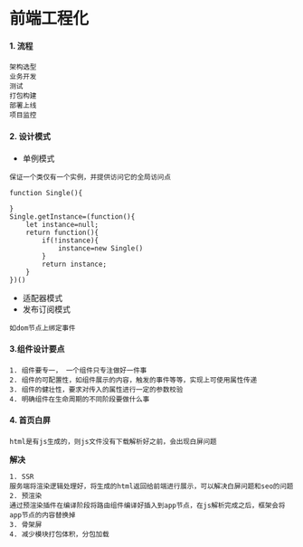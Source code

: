 # 前端工程化

#### 1. 流程

```
架构选型
业务开发
测试
打包构建
部署上线
项目监控
```



#### 2. 设计模式

- 单例模式

```
保证一个类仅有一个实例，并提供访问它的全局访问点

function Single(){

}
Single.getInstance=(function(){
	let instance=null;
	return function(){
		if(!instance){
			instance=new Single()
		}
		return instance;
	}
})()
```

- 适配器模式
- 发布订阅模式

```
如dom节点上绑定事件
```



#### 3.组件设计要点 

```
1. 组件要专一， 一个组件只专注做好一件事
2. 组件的可配置性，如组件展示的内容，触发的事件等等，实现上可使用属性传递
3. 组件的健壮性，要求对传入的属性进行一定的参数校验
4. 明确组件在生命周期的不同阶段要做什么事
```



#### 4. 首页白屏

```
html是有js生成的，则js文件没有下载解析好之前，会出现白屏问题
```

**解决**

```
1. SSR
服务端将渲染逻辑处理好，将生成的html返回给前端进行展示，可以解决白屏问题和seo的问题
2. 预渲染
通过预渲染插件在编译阶段将路由组件编译好插入到app节点，在js解析完成之后，框架会将app节点的内容替换掉
3. 骨架屏
4. 减少模块打包体积，分包加载
```

